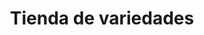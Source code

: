 ---
title: "Tienda de variedades"
url: /ciudad-satelite/tienda-de-variedades-calle-hermano-e-morales/
shop: comodidad
---